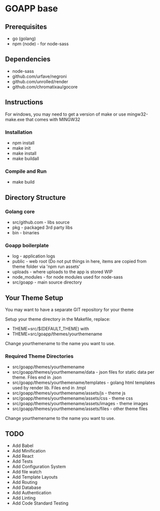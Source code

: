 # GOAPP base

## Prerequisites
* go (golang)
* npm (node) - for node-sass

## Dependencies

* node-sass
* github.com/urfave/negroni
* github.com/unrolled/render
* github.com/chromatixau/gocore

## Instructions

For windows, you may need to get a version of make or use mingw32-make.exe that comes with MINGW32

### Installation
* npm install
* make init
* make install
* make buildall

### Compile and Run
* make build

## Directory Structure

### Golang core
* src/github.com - libs source
* pkg - packaged 3rd party libs
* bin - binaries

### Goapp boilerplate
* log - application logs
* public - web root (Do not put things in here, items are copied from theme folder via 'npm run assets'
* uploads - where uploads to the app is stored WIP
* node_modules - for node modules used for node-sass
* src/goapp - main source directory

## Your Theme Setup
You may want to have a separate GIT repository for your theme

Setup your theme directory in the Makefile, replace:
* THEME=src/$(DEFAULT_THEME)
with
* THEME=src/goapp/themes/yourthemename

Change yourthemename to the name you want to use.

### Required Theme Directories
* src/goapp/themes/yourthemename
* src/goapp/themes/yourthemename/data - json files for static data per theme. Files end in .json
* src/goapp/themes/yourthemename/templates - golang html templates used by render lib. Files end in .tmpl
* src/goapp/themes/yourthemename/assets/js - theme js
* src/goapp/themes/yourthemename/assets/css - theme css
* src/goapp/themes/yourthemename/assets/images - theme images
* src/goapp/themes/yourthemename/assets/files - other theme files

Change yourthemename to the name you want to use.

## TODO

* Add Babel
* Add Minification
* Add React
* Add Tests
* Add Configuration System
* Add file watch
* Add Template Layouts
* Add Routing
* Add Database
* Add Authentication
* Add Linting
* Add Code Standard Testing

